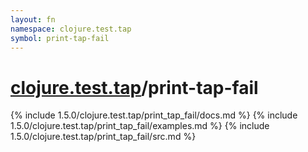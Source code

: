 ```yaml
---
layout: fn
namespace: clojure.test.tap
symbol: print-tap-fail
---
```


# [clojure.test.tap](../)/print-tap-fail

{% include 1.5.0/clojure.test.tap/print_tap_fail/docs.md %}
{% include 1.5.0/clojure.test.tap/print_tap_fail/examples.md %}
{% include 1.5.0/clojure.test.tap/print_tap_fail/src.md %}

